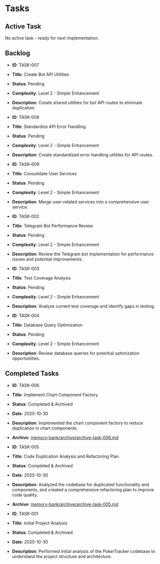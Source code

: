 # Tasks

## Active Task
No active task - ready for next implementation.

## Backlog
- **ID**: TASK-007
- **Title**: Create Bot API Utilities
- **Status**: Pending
- **Complexity**: Level 2 - Simple Enhancement
- **Description**: Create shared utilities for bot API routes to eliminate duplication.

- **ID**: TASK-008
- **Title**: Standardize API Error Handling
- **Status**: Pending
- **Complexity**: Level 2 - Simple Enhancement
- **Description**: Create standardized error handling utilities for API routes.

- **ID**: TASK-009
- **Title**: Consolidate User Services
- **Status**: Pending
- **Complexity**: Level 2 - Simple Enhancement
- **Description**: Merge user-related services into a comprehensive user service.

- **ID**: TASK-002
- **Title**: Telegram Bot Performance Review
- **Status**: Pending
- **Complexity**: Level 2 - Simple Enhancement
- **Description**: Review the Telegram bot implementation for performance issues and potential improvements.

- **ID**: TASK-003
- **Title**: Test Coverage Analysis
- **Status**: Pending
- **Complexity**: Level 2 - Simple Enhancement
- **Description**: Analyze current test coverage and identify gaps in testing.

- **ID**: TASK-004
- **Title**: Database Query Optimization
- **Status**: Pending
- **Complexity**: Level 2 - Simple Enhancement
- **Description**: Review database queries for potential optimization opportunities.

## Completed Tasks
- **ID**: TASK-006
- **Title**: Implement Chart Component Factory
- **Status**: Completed & Archived
- **Date**: 2025-10-30
- **Description**: Implemented the chart component factory to reduce duplication in chart components.
- **Archive**: [memory-bank/archive/archive-task-006.md](memory-bank/archive/archive-task-006.md)

- **ID**: TASK-005
- **Title**: Code Duplication Analysis and Refactoring Plan
- **Status**: Completed & Archived
- **Date**: 2025-10-30
- **Description**: Analyzed the codebase for duplicated functionality and components, and created a comprehensive refactoring plan to improve code quality.
- **Archive**: [memory-bank/archive/archive-task-005.md](memory-bank/archive/archive-task-005.md)

- **ID**: TASK-001
- **Title**: Initial Project Analysis
- **Status**: Completed & Archived
- **Date**: 2025-10-30
- **Description**: Performed initial analysis of the PokerTracker codebase to understand the project structure and architecture.
